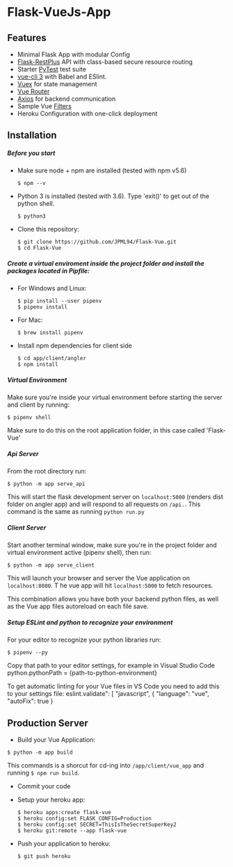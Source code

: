 # Flask-VueJs-App

## Features
* Minimal Flask App with modular Config
* [Flask-RestPlus](http://flask-restplus.readthedocs.io) API with class-based secure resource routing
* Starter [PyTest](http://pytest.org) test suite
* [vue-cli 3](https://github.com/vuejs/vue-cli/blob/dev/docs/README.md) with Babel and ESlint.
* [Vuex](https://vuex.vuejs.org/) for state management
* [Vue Router](https://router.vuejs.org/)
* [Axios](https://vuex.vuejs.org/) for backend communication
* Sample Vue [Filters](https://vuejs.org/v2/guide/filters.html)
* Heroku Configuration with one-click deployment

## Installation

##### Before you start

* Make sure node + npm are installed (tested with npm v5.6)
	```
	$ npm --v
	```

* Python 3 is installed (tested with 3.6). Type 'exit()' to get out of the python shell.
	```
	$ python3
	```

* Clone this repository:

	```
	$ git clone https://github.com/JPML94/Flask-Vue.git
	$ cd Flask-Vue
	```

##### Create a virtual enviroment inside the project folder and install the packages located in Pipfile:
 - For Windows and Linux:
	```
	$ pip install --user pipenv
	$ pipenv install
	```
 - For Mac:
	```
	$ brew install pipenv
	```

* Install npm dependencies for client side

	```
	$ cd app/client/angler
	$ npm install
	```

##### Virtual Environment

Make sure you're inside your virtual environment before starting the server and client by running:

```
$ pipenv shell
```

Make sure to do this on the root application folder, in this case called 'Flask-Vue'

##### Api Server

From the root directory run:

```
$ python -m app serve_api
```

This will start the flask development server on `localhost:5000` (renders dist folder on angler app) and will respond to all requests on `/api.`.
This command is the same as running `python run.py`

##### Client Server

Start another terminal window, make sure you're in the project folder and virtual environment active (pipenv shell), then run:

```
$ python -m app serve_client
```

This will launch your browser and server the Vue application on `localhost:8080`. T
he vue app will hit `localhost:5000` to fetch resources.

This combination allows you have both your backend python files, as well as the Vue app files autoreload on each file save.

##### Setup ESLint and python to recognize your environment

For your editor to recognize your python libraries run:
```
$ pipenv --py
```
Copy that path to your editor settings, for example in Visual Studio Code python.pythonPath = {path-to-python-environment}

To get automatic linting for your Vue files in VS Code you need to add this to your settings file:
eslint.validate": [
        "javascript", {
            "language": "vue",
            "autoFix": true
        }

## Production Server

* Build your Vue Application:
```
$ python -m app build
```
This commands is a shorcut for cd-ing into `/app/client/vue_app` and running `$ npm run build`.

* Commit your code

* Setup your heroku app:

	```
	$ heroku apps:create flask-vue
	$ heroku config:set FLASK_CONFIG=Production
	$ heroku config:set SECRET=ThisIsTheSecretSuperKey2
	$ heroku git:remote --app flask-vue
	```
* Push your application to heroku:

	```$ git push heroku```
